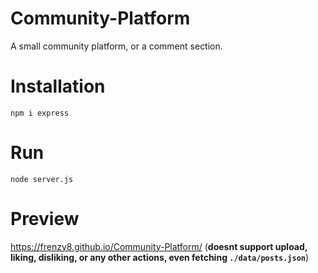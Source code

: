 # Community-Platform
A small community platform, or a comment section.

# Installation
```npm i express```

# Run
```node server.js```

# Preview
https://frenzy8.github.io/Community-Platform/ 
(**doesnt support upload, liking, disliking, or any other actions, even fetching ```./data/posts.json```**)
